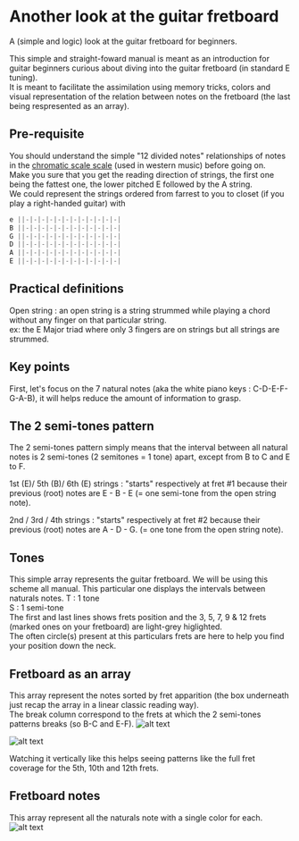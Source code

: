 # Another look at the guitar fretboard
  A (simple and logic) look at the guitar fretboard for beginners.  
  
  This simple and straight-foward manual is meant as an introduction for guitar beginners curious about diving into the guitar fretboard (in standard E tuning).  
  It is meant to facilitate the assimilation using memory tricks, colors and visual representation of the relation between notes on the fretboard (the last being respresented as an array).  

## Pre-requisite
  You should understand the simple "12 divided notes" relationships of notes in the [chromatic scale scale](https://en.wikipedia.org/wiki/Chromatic_scale) (used in western music) before going on.  
  Make you sure that you get the reading direction of strings, the first one being the fattest one, the lower pitched E followed by the A string.  
  We could represent the strings ordered from farrest to you to closet (if you play a right-handed guitar) with  
```c
e ||-|-|-|-|-|-|-|-|-|-|-|-|
B ||-|-|-|-|-|-|-|-|-|-|-|-|
G ||-|-|-|-|-|-|-|-|-|-|-|-|
D ||-|-|-|-|-|-|-|-|-|-|-|-|
A ||-|-|-|-|-|-|-|-|-|-|-|-|
E ||-|-|-|-|-|-|-|-|-|-|-|-|
```
  
## Practical definitions
  Open string : an open string is a string strummed while playing a chord without any finger on that particular string.  
    ex: the E Major triad where only 3 fingers are on strings but all strings are strummed.  

## Key points
  First, let's focus on the 7 natural notes (aka the white piano keys : C-D-E-F-G-A-B), it will helps reduce the amount of information to grasp.  

## The 2 semi-tones pattern
  The 2 semi-tones pattern simply means that the interval between all natural notes is 2 semi-tones (2 semitones = 1 tone) apart, except from B to C and E to F.   
  
  1st (E)/ 5th (B)/ 6th (E) strings : "starts" respectively at fret #1 because their previous (root) notes are E - B - E (= one semi-tone from the open string note).  
  
  2nd / 3rd / 4th strings  : "starts" respectively at fret #2 because their previous (root) notes are A - D - G. (= one tone from the open string note).  

## Tones
  This simple array represents the guitar fretboard. We will be using this scheme all manual. 
  This particular one displays the intervals between naturals notes. 
    T : 1 tone  
    S : 1 semi-tone  
  The first and last lines shows frets position and the 3, 5, 7, 9 & 12 frets (marked ones on your fretboard) are light-grey higlighted.  
  The often circle(s) present at this particulars frets are here to help you find your position down the neck.  

## Fretboard as an array
  This array represent the notes sorted by fret apparition (the box underneath just recap the array in a linear classic reading way).  
  The break column correspond to the frets at which the 2 semi-tones patterns breaks (so B-C and E-F). 
![alt text](https://github.com/mirawired/another-look-guitar-fretboard/blob/main/img/inter.png)

![alt text](https://github.com/mirawired/another-look-guitar-fretboard/blob/main/img/frets.png)

  Watching it vertically like this helps seeing patterns like the full fret coverage for the 5th, 10th and 12th frets.  

## Fretboard notes
  This array represent all the naturals note with a single color for each.  
![alt text](https://github.com/mirawired/another-look-guitar-fretboard/blob/main/img/notes.png)
